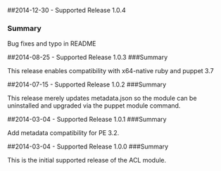 ##2014-12-30 - Supported Release 1.0.4
### Summary

Bug fixes and typo in README

##2014-08-25 - Supported Release 1.0.3
###Summary

This release enables compatibility with x64-native ruby and puppet 3.7

##2014-07-15 - Supported Release 1.0.2
###Summary

This release merely updates metadata.json so the module can be uninstalled and
upgraded via the puppet module command.

##2014-03-04 - Supported Release 1.0.1
###Summary

Add metadata compatibility for PE 3.2.

##2014-03-04 - Supported Release 1.0.0
###Summary

This is the initial supported release of the ACL module.
